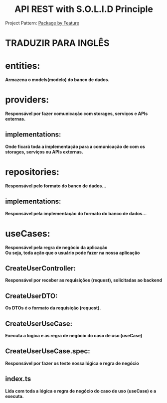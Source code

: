 <h1 align="center">
  API REST with S.O.L.I.D Principle
</h1>

<p aling="center">
  Project Pattern: <a href="https://www.youtube.com/watch?v=vAV4Vy4jfkc&t=2466s">Package by Feature</a>
</p>


# TRADUZIR PARA INGLÊS

# entities:
  **Armazena o models(modelo) do banco de dados.**

# providers:
  **Responsável por fazer comunicação com storages, serviços e APIs externas.** 
  ## implementations:
  **Onde ficará toda a implementação para a comunicação de com os storages, serviços ou APIs externas.**
  
# repositories:
  **Responsável pelo formato do banco de dados...**
  ## implementations:
  **Responsável pela implementação do formato do banco de dados...**

# useCases:
  **Responsável pela regra de negócio da aplicação<br />**
  **Ou seja, toda ação que o usuário pode fazer na nossa aplicação**
  ## CreateUserController:
  **Responsável por receber as requisições (request), solicitadas ao backend**
  ## CreateUserDTO:
  **Os DTOs é o formato da requisição (request).**
  ## CreateUserUseCase:
  **Executa a logica e as regra de negócio do caso de uso (useCase)**
  ## CreateUserUseCase.spec:
  **Responsável por fazer os teste nossa lógica e regra de negócio**
  ## index.ts
  **Lida com toda a lógica e regra de negócio do caso de uso (useCase) e a executa.**

